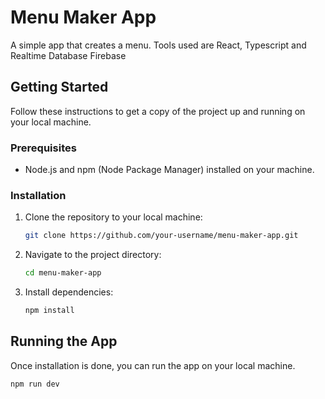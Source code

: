 # Menu Maker App

A simple app that creates a menu. Tools used are React, Typescript and Realtime Database Firebase

## Getting Started

Follow these instructions to get a copy of the project up and running on your local machine.

### Prerequisites

- Node.js and npm (Node Package Manager) installed on your machine.

### Installation

1. Clone the repository to your local machine:

    ```bash
    git clone https://github.com/your-username/menu-maker-app.git
    ```

2. Navigate to the project directory:

    ```bash
    cd menu-maker-app
    ```

3. Install dependencies:

    ```bash
    npm install
    ```

## Running the App

Once installation is done, you can run the app on your local machine.

```bash
npm run dev
